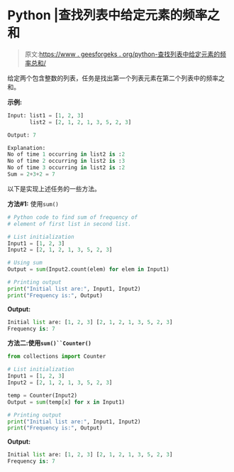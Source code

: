 # Python |查找列表中给定元素的频率之和

> 原文:[https://www . geesforgeks . org/python-查找列表中给定元素的频率总和/](https://www.geeksforgeeks.org/python-find-sum-of-frequency-of-given-elements-in-the-list/)

给定两个包含整数的列表，任务是找出第一个列表元素在第二个列表中的频率之和。

**示例:**

```py
Input: list1 = [1, 2, 3]
       list2 = [2, 1, 2, 1, 3, 5, 2, 3]

Output: 7

Explanation:
No of time 1 occurring in list2 is :2
No of time 2 occurring in list2 is :3
No of time 3 occurring in list2 is :2
Sum = 2+3+2 = 7

```

以下是实现上述任务的一些方法。

**方法#1:** 使用`sum()`

```py
# Python code to find sum of frequency of 
# element of first list in second list.

# List initialization
Input1 = [1, 2, 3]
Input2 = [2, 1, 2, 1, 3, 5, 2, 3]

# Using sum
Output = sum(Input2.count(elem) for elem in Input1)

# Printing output
print("Initial list are:", Input1, Input2)
print("Frequency is:", Output)
```

**Output:**

```py
Initial list are: [1, 2, 3] [2, 1, 2, 1, 3, 5, 2, 3]
Frequency is: 7

```

**方法二:使用`sum()``Counter()`**

```py
from collections import Counter

# List initialization
Input1 = [1, 2, 3]
Input2 = [2, 1, 2, 1, 3, 5, 2, 3]

temp = Counter(Input2)
Output = sum(temp[x] for x in Input1)

# Printing output
print("Initial list are:", Input1, Input2)
print("Frequency is:", Output)
```

**Output:**

```py
Initial list are: [1, 2, 3] [2, 1, 2, 1, 3, 5, 2, 3]
Frequency is: 7

```